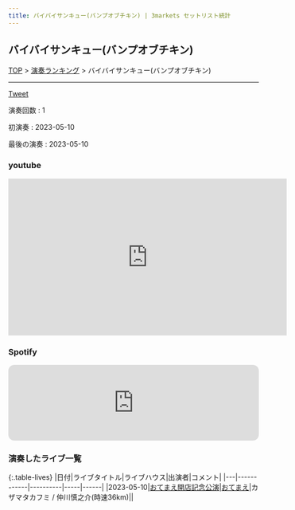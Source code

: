 ```yaml
---
title: バイバイサンキュー(バンプオブチキン) | 3markets セットリスト統計
---
```

## バイバイサンキュー(バンプオブチキン)


[TOP](/setlist/) > [演奏ランキング](songs.html) > バイバイサンキュー(バンプオブチキン)

___

<a href="https://twitter.com/share?ref_src=twsrc%5Etfw" data-text="3markets[ ]セットリスト > バイバイサンキュー(バンプオブチキン)" class="twitter-share-button" data-via="3markets" data-hashtags="3markets" data-related="3markets" data-show-count="false">Tweet</a>

演奏回数
: 1

初演奏
: 2023-05-10

最後の演奏
: 2023-05-10





### youtube
<iframe width="560" height="315" src="https://www.youtube.com/embed/LFr1uIaGe7A" title="YouTube video player" frameborder="0" allow="accelerometer; autoplay; clipboard-write; encrypted-media; gyroscope; picture-in-picture; web-share" allowfullscreen></iframe>





### Spotify
<iframe style="border-radius:12px" src="https://open.spotify.com/embed/track/1GemuQICfUiJoMwn9xnmlz?utm_source=generator" width="100%" height="152" frameBorder="0" allowfullscreen="" allow="autoplay; clipboard-write; encrypted-media; fullscreen; picture-in-picture" loading="lazy"></iframe>



### 演奏したライブ一覧

{:.table-lives}
|日付|ライブタイトル|ライブハウス|出演者|コメント|
|---|------------|----------|-----|------|
|<span class="nowrap">2023-05-10</span>|[おてまえ開店記念公演](live066.html)|[おてまえ](livehouse058.html)|カザマタカフミ / 仲川慎之介(時速36km)||



<script async src="https://platform.twitter.com/widgets.js" charset="utf-8"></script>
